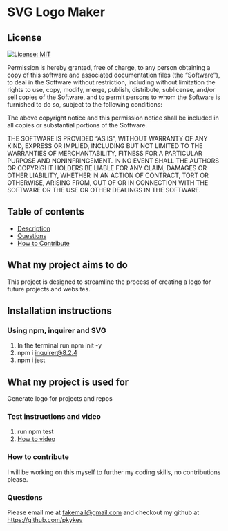 # SVG Logo Maker

## License

[![License: MIT](https://img.shields.io/badge/License-MIT-yellow.svg)](https://opensource.org/licenses/MIT)

Permission is hereby granted, free of charge, to any person obtaining a copy of this software and associated documentation files (the “Software”), to deal in the Software without restriction, including without limitation the rights to use, copy, modify, merge, publish, distribute, sublicense, and/or sell copies of the Software, and to permit persons to whom the Software is furnished to do so, subject to the following conditions:
    
The above copyright notice and this permission notice shall be included in all copies or substantial portions of the Software.
    
THE SOFTWARE IS PROVIDED “AS IS”, WITHOUT WARRANTY OF ANY KIND, EXPRESS OR IMPLIED, INCLUDING BUT NOT LIMITED TO THE WARRANTIES OF MERCHANTABILITY, FITNESS FOR A PARTICULAR PURPOSE AND NONINFRINGEMENT. IN NO EVENT SHALL THE AUTHORS OR COPYRIGHT HOLDERS BE LIABLE FOR ANY CLAIM, DAMAGES OR OTHER LIABILITY, WHETHER IN AN ACTION OF CONTRACT, TORT OR OTHERWISE, ARISING FROM, OUT OF OR IN CONNECTION WITH THE SOFTWARE OR THE USE OR OTHER DEALINGS IN THE SOFTWARE.
    

## Table of contents
  * [Description](#what-my-project-aims-to-do)
  * [Questions](#questions)
  * [How to Contribute](#how-to-contribute)
## What my project aims to do
This project is designed to streamline the process of creating a logo for future projects and websites.

  ## Installation instructions 
  ### Using npm, inquirer and SVG 
  1. In the terminal run npm init -y 
  2. npm i inquirer@8.2.4
  3. npm i jest

## What my project is used for
Generate logo for projects and repos

  ### Test instructions and video
  1. run npm test
  2. <a href=https://drive.google.com/file/d/1U5XuoYh8fjST3lyj6eUpotxRBv2EQfJ7/view>How to video</a>

  ### How to contribute
  I will be working on this myself to further my coding skills, no contributions please.

  ### Questions
  Please email me at fakemail@gmail.com and checkout my github at <a href=https://github.com/pkykev>https://github.com/pkykev</a>
